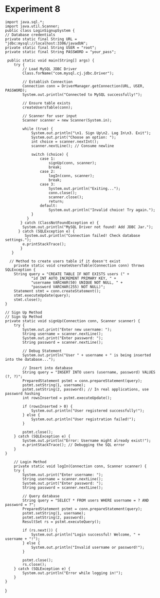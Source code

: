 # Experiment 8

    import java.sql.*;
    import java.util.Scanner;
    public class LoginSignupSystem {
    // Database credentials
    private static final String URL = "jdbc:mysql://localhost:3306/javadbN";
    private static final String USER = "root";
    private static final String PASSWORD = "your_pass";

     public static void main(String[] args) {
        try {
            // Load MySQL JDBC Driver
            Class.forName("com.mysql.cj.jdbc.Driver");

            // Establish Connection
            Connection conn = DriverManager.getConnection(URL, USER, PASSWORD);
            System.out.println("Connected to MySQL successfully!");

            // Ensure table exists
            createUsersTable(conn);

            // Scanner for user input
            Scanner scanner = new Scanner(System.in);

            while (true) {
                System.out.println("\n1. Sign Up\n2. Log In\n3. Exit");
                System.out.print("Choose an option: ");
                int choice = scanner.nextInt();
                scanner.nextLine(); // Consume newline

                switch (choice) {
                    case 1:
                        signUp(conn, scanner);
                        break;
                    case 2:
                        logIn(conn, scanner);
                        break;
                    case 3:
                        System.out.println("Exiting...");
                        conn.close();
                        scanner.close();
                        return;
                    default:
                        System.out.println("Invalid choice! Try again.");
                }
              }
           } catch (ClassNotFoundException e) {
            System.out.println("MySQL Driver not found! Add JDBC Jar.");
          } catch (SQLException e) {
             System.out.println("Connection failed! Check database settings.");
            e.printStackTrace();
           }
       }

      // Method to create users table if it doesn't exist
        private static void createUsersTable(Connection conn) throws SQLException {
        String query = "CREATE TABLE IF NOT EXISTS users (" +
                "id INT AUTO_INCREMENT PRIMARY KEY, " +
                "username VARCHAR(50) UNIQUE NOT NULL, " +
                "password VARCHAR(255) NOT NULL)";
        Statement stmt = conn.createStatement();
        stmt.executeUpdate(query);
        stmt.close();
    }

    // Sign Up Method
    // Sign Up Method
    private static void signUp(Connection conn, Scanner scanner) {
        try {
            System.out.print("Enter new username: ");
            String username = scanner.nextLine();
            System.out.print("Enter password: ");
            String password = scanner.nextLine();

            // Debug Statement
            System.out.println("User " + username + " is being inserted into the database...");

            // Insert into database
            String query = "INSERT INTO users (username, password) VALUES (?, ?)";
            PreparedStatement pstmt = conn.prepareStatement(query);
            pstmt.setString(1, username);
            pstmt.setString(2, password); // In real applications, use password hashing
            int rowsInserted = pstmt.executeUpdate();

            if (rowsInserted > 0) {
                System.out.println("User registered successfully!");
            } else {
                System.out.println("User registration failed!");
            }

            pstmt.close();
        } catch (SQLException e) {
            System.out.println("Error: Username might already exist!");
            e.printStackTrace(); // Debugging the SQL error
        }
    }

        // Login Method
        private static void logIn(Connection conn, Scanner scanner) {
        try {
            System.out.print("Enter username: ");
            String username = scanner.nextLine();
            System.out.print("Enter password: ");
            String password = scanner.nextLine();

            // Query database
            String query = "SELECT * FROM users WHERE username = ? AND password = ?";
            PreparedStatement pstmt = conn.prepareStatement(query);
            pstmt.setString(1, username);
            pstmt.setString(2, password);
            ResultSet rs = pstmt.executeQuery();

            if (rs.next()) {
                System.out.println("Login successful! Welcome, " + username + "!");
            } else {
                System.out.println("Invalid username or password!");
            }

            pstmt.close();
            rs.close();
        } catch (SQLException e) {
            System.out.println("Error while logging in!");
        }
    }
}
